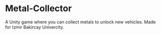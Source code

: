 # Metal-Collector
A Unity game where you can collect metals to unlock new vehicles. Made for Izmir Bakircay Univercity.
